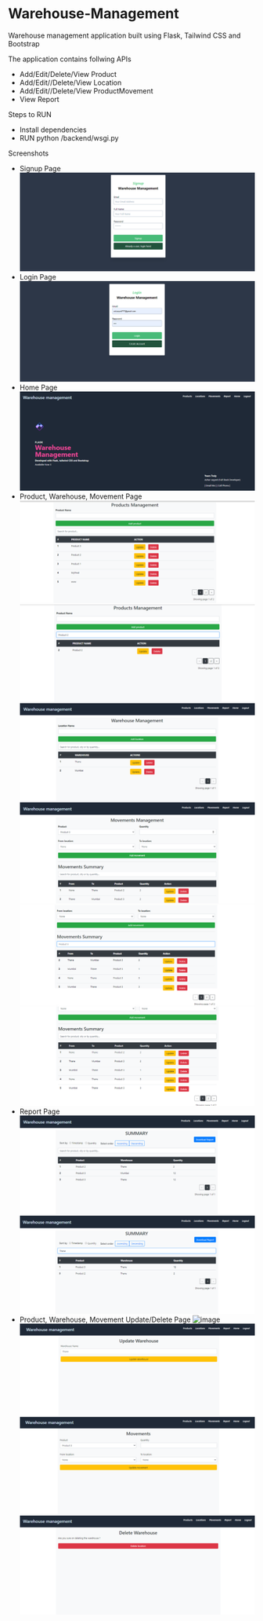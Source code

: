 # Warehouse-Management

Warehouse management application built using Flask, Tailwind CSS and Bootstrap

The application contains follwing APIs

- Add/Edit/Delete/View Product
- Add/Edit//Delete/View Location
- Add/Edit//Delete/View ProductMovement
- View Report

Steps to RUN
- Install dependencies
- RUN python /backend/wsgi.py

Screenshots
- Signup Page
![image](https://github.com/Azharsayyed5/Warehouse-Management/blob/main/screenshot/signup.png)
- Login Page
![image](https://github.com/Azharsayyed5/Warehouse-Management/blob/main/screenshot/login.png)
- Home Page
![image](https://github.com/Azharsayyed5/Warehouse-Management/blob/main/screenshot/home.png)
- Product, Warehouse, Movement Page
![image](https://github.com/Azharsayyed5/Warehouse-Management/blob/main/screenshot/products1.png)
![image](https://github.com/Azharsayyed5/Warehouse-Management/blob/main/screenshot/products2.png)
![image](https://github.com/Azharsayyed5/Warehouse-Management/blob/main/screenshot/location.png)
![image](https://github.com/Azharsayyed5/Warehouse-Management/blob/main/screenshot/movements1.png)
![image](https://github.com/Azharsayyed5/Warehouse-Management/blob/main/screenshot/movements2.png)
![image](https://github.com/Azharsayyed5/Warehouse-Management/blob/main/screenshot/movements3.png)
- Report Page
![image](https://github.com/Azharsayyed5/Warehouse-Management/blob/main/screenshot/report1.png)
![image](https://github.com/Azharsayyed5/Warehouse-Management/blob/main/screenshot/report2.png)
- Product, Warehouse, Movement Update/Delete Page
![image](https://github.com/Azharsayyed5/Warehouse-Management/blob/main/screenshot/productupdatd.png)
![image](https://github.com/Azharsayyed5/Warehouse-Management/blob/main/screenshot/warehouseupdate.png)
![image](https://github.com/Azharsayyed5/Warehouse-Management/blob/main/screenshot/movementupdate.png)
![image](https://github.com/Azharsayyed5/Warehouse-Management/blob/main/screenshot/warehousedelete.png)
